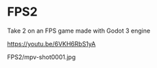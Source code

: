 # FPS2
Take 2 on an FPS game made with Godot 3 engine

https://youtu.be/6VKH6RbS1yA

 FPS2/mpv-shot0001.jpg
